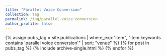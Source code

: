 ```yaml
---
title: "Parallel Voice Conversion"
collection: tag
permalink: /tag/parallel-voice-conversion
author_profile: false
---
```

{% assign pubs_tag = site.publications | where_exp:"item", "item.keywords contains 'parallel voice conversion'" | sort: "venue" %}
{% for post in pubs_tag %}
  {% include archive-single.html %}
{% endfor %}